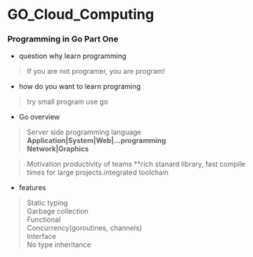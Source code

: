 # GO_Cloud_Computing

### Programming in Go Part One

- question why learn programming
>If you are not programer, you are program!

- how do you want to learn programing
> try small program use go

- Go overview
> Server side programming language<br>
**Application|System|Web|...programming<br>Network|Graphics**

> Motivation productivity of teams
**rich stanard library, fast compile times for large projects.integrated toolchain

- features
> Static typing<br>
Garbage collection<br>
Functional<br>
Concurrency(goroutines, channels)<br>
Interface<br>
No type inheritance

